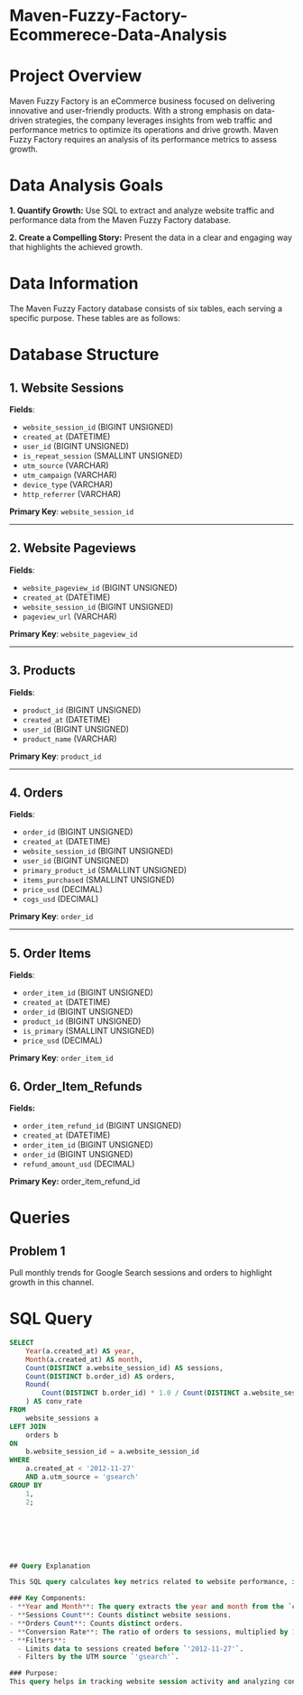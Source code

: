 # Maven-Fuzzy-Factory-Ecommerece-Data-Analysis

# Project Overview 


Maven Fuzzy Factory is an eCommerce business focused on delivering innovative and user-friendly products. With a strong emphasis on data-driven strategies, the company leverages insights from web traffic and performance metrics to optimize its operations and drive growth. Maven Fuzzy Factory requires an analysis of its performance metrics to assess growth.

# Data Analysis Goals

 **1. Quantify Growth:** Use SQL to extract and analyze website traffic and performance data from the Maven Fuzzy Factory database.

 **2. Create a Compelling Story:** Present the data in a clear and engaging way that highlights the achieved growth.

# Data Information
The Maven Fuzzy Factory database consists of six tables, each serving a specific purpose. These tables are as follows:

# Database Structure

## 1. Website Sessions
**Fields**:
- `website_session_id` (BIGINT UNSIGNED)
- `created_at` (DATETIME)
- `user_id` (BIGINT UNSIGNED)
- `is_repeat_session` (SMALLINT UNSIGNED)
- `utm_source` (VARCHAR)
- `utm_campaign` (VARCHAR)
- `device_type` (VARCHAR)
- `http_referrer` (VARCHAR)

**Primary Key**: `website_session_id`

---

## 2. Website Pageviews
**Fields**:
- `website_pageview_id` (BIGINT UNSIGNED)
- `created_at` (DATETIME)
- `website_session_id` (BIGINT UNSIGNED)
- `pageview_url` (VARCHAR)

**Primary Key**: `website_pageview_id`

---

## 3. Products
**Fields**:
- `product_id` (BIGINT UNSIGNED)
- `created_at` (DATETIME)
- `user_id` (BIGINT UNSIGNED)
- `product_name` (VARCHAR)

**Primary Key**: `product_id`

---

## 4. Orders
**Fields**:
- `order_id` (BIGINT UNSIGNED)
- `created_at` (DATETIME)
- `website_session_id` (BIGINT UNSIGNED)
- `user_id` (BIGINT UNSIGNED)
- `primary_product_id` (SMALLINT UNSIGNED)
- `items_purchased` (SMALLINT UNSIGNED)
- `price_usd` (DECIMAL)
- `cogs_usd` (DECIMAL)

**Primary Key**: `order_id`

---

## 5. Order Items
**Fields**:
- `order_item_id` (BIGINT UNSIGNED)
- `created_at` (DATETIME)
- `order_id` (BIGINT UNSIGNED)
- `product_id` (BIGINT UNSIGNED)
- `is_primary` (SMALLINT UNSIGNED)
- `price_usd` (DECIMAL)

**Primary Key**: `order_item_id`


## 6. Order_Item_Refunds

**Fields:**

- `order_item_refund_id` (BIGINT UNSIGNED)
- `created_at` (DATETIME)
- `order_item_id` (BIGINT UNSIGNED)
- `order_id` (BIGINT UNSIGNED)
- `refund_amount_usd` (DECIMAL)

**Primary Key:** order_item_refund_id

# Queries 

## Problem 1
Pull monthly trends for Google Search sessions and orders to highlight growth in this channel.

# SQL Query 


```sql
SELECT 
    Year(a.created_at) AS year, 
    Month(a.created_at) AS month,
    Count(DISTINCT a.website_session_id) AS sessions,
    Count(DISTINCT b.order_id) AS orders,
    Round(
        Count(DISTINCT b.order_id) * 1.0 / Count(DISTINCT a.website_session_id) * 100, 2
    ) AS conv_rate
FROM 
    website_sessions a
LEFT JOIN 
    orders b
ON 
    b.website_session_id = a.website_session_id
WHERE 
    a.created_at < '2012-11-27'
    AND a.utm_source = 'gsearch'
GROUP BY 
    1, 
    2;







## Query Explanation

This SQL query calculates key metrics related to website performance, including the number of sessions, orders, and the conversion rate, grouped by year and month. The query uses data from two tables: `website_sessions` and `orders`.

### Key Components:
- **Year and Month**: The query extracts the year and month from the `created_at` column in the `website_sessions` table.
- **Sessions Count**: Counts distinct website sessions.
- **Orders Count**: Counts distinct orders.
- **Conversion Rate**: The ratio of orders to sessions, multiplied by 100 to get the percentage, rounded to two decimal places.
- **Filters**:
  - Limits data to sessions created before `'2012-11-27'`.
  - Filters by the UTM source `'gsearch'`.

### Purpose:
This query helps in tracking website session activity and analyzing conversion performance over time.

  

